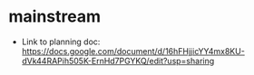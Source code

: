 # mainstream

* Link to planning doc: https://docs.google.com/document/d/16hFHjjicYY4mx8KU-dVk44RAPih505K-ErnHd7PGYKQ/edit?usp=sharing
